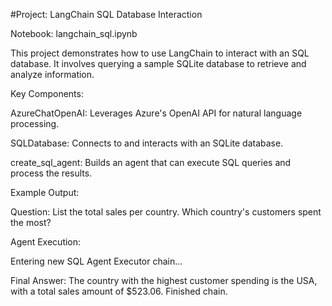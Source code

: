 #Project: LangChain SQL Database Interaction

Notebook: langchain_sql.ipynb

This project demonstrates how to use LangChain to interact with an SQL database. It involves querying a sample SQLite database to retrieve and analyze information.

Key Components:

AzureChatOpenAI: Leverages Azure's OpenAI API for natural language processing.

SQLDatabase: Connects to and interacts with an SQLite database.

create_sql_agent: Builds an agent that can execute SQL queries and process the results.

Example Output:

Question: List the total sales per country. Which country's customers spent the most?

Agent Execution:

Entering new SQL Agent Executor chain...

Final Answer: The country with the highest customer spending is the USA, with a total sales amount of $523.06.
Finished chain.
